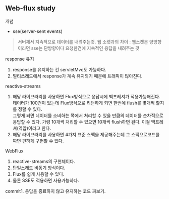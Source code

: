 ## Web-flux study

개념 
- sse(server-sent events)
> 서버체서 지속적으로 데이터를 내려주는것.
> 웹 소켓과의 차이 : 웹소켓은 양방향이라면 sse는 단방향이다 요청한건에 지속적인 응답을 내려주는 것

response 유지
1. response를 유지하는 건 servletMvc도 가능하다.
2. 멀티쓰레드에서 response가 계속 유지되기 때문에 트래픽이 많아진다.


reactive-streams
1. 해당 라이브러리를 사용하면 Flux방식으로 응답시에 백프레셔가 적용가능해진다. 데이터가 100건이 있는데 Flux방식으로 리턴하게 되면 한번에 flush를 몇개씩 할지를 정할 수 있다.   
   그렇게 되면 데이터를 소비하는 쪽에서 처리할 수 있을 만큼의 데이터를 순차적으로 응답할 수 있다. 가령 10개씩 처리할 수 있으면 10개씩 flush하면 된다. 이걸 백프레셔(역압)이라고 한다.
2. 해당 라이브러리를 사용하면 4가지 표준 스팩을 제공해주는데 그 스팩으로코드를 짜면 편하게 구현할 수 있다.

WebFlux
1. reactive-streams의 구현체이다.
2. 단일스레드 비동기 방식이다.
3. Flux를 쉽게 사용할 수 있다.
4. 물론 SSE도 적용하면 사용가능하다.

commit1. 응답을 종료하지 않고 유지하는 코드 짜보기. 